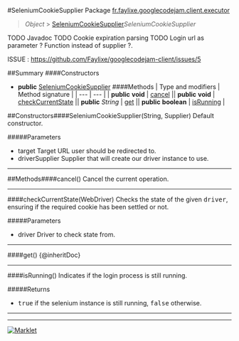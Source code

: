 #SeleniumCookieSupplier
Package [fr.faylixe.googlecodejam.client.executor](README.md)<br>

> *Object* > [SeleniumCookieSupplier](SeleniumCookieSupplier.md)*SeleniumCookieSupplier*

TODO Javadoc
 TODO Cookie expiration parsing
 TODO Login url as parameter ? Function instead of supplier ?.
 
 ISSUE : https://github.com/Faylixe/googlecodejam-client/issues/5

##Summary
####Constructors
* **public** [SeleniumCookieSupplier](#seleniumcookiesupplierstring-java.util.function.supplier)
####Methods
| Type and modifiers | Method signature |
| --- | --- |
| **public** **void** | [cancel](#cancel) || **public** **void** | [checkCurrentState](#checkcurrentstatewebdriver) || **public** *String* | [get](#get) || **public** **boolean** | [isRunning](#isrunning) |

##Constructors####SeleniumCookieSupplier(String, Supplier)
Default constructor.

#####Parameters
* target Target URL user should be redirected to.
* driverSupplier Supplier that will create our driver instance to use.

---


##Methods####cancel()
Cancel the current operation.

---

####checkCurrentState(WebDriver)
Checks the state of the given <tt>driver</tt>,
 ensuring if the required cookie has been settled or not.

#####Parameters
* driver Driver to check state from.

---

####get()
{@inheritDoc}

---

####isRunning()
Indicates if the login process is still running.

#####Returns
* <tt>true</tt> if the selenium instance is still running, <tt>false</tt> otherwise.

---

---

[![Marklet](https://img.shields.io/badge/Generated%20by-Marklet-green.svg)](https://github.com/Faylixe/marklet)